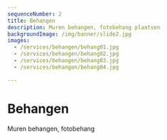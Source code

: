 ```yaml
---
sequenceNumber: 2
title: Behangen
description: Muren behangen, fotobehang plaatsen
backgroundImage: /img/banner/slide2.jpg
images:
  - /services/behangen/behang01.jpg
  - /services/behangen/behang02.jpg
  - /services/behangen/behang03.jpg
  - /services/behangen/behang04.jpg

---
```

# Behangen

Muren behangen, fotobehang 